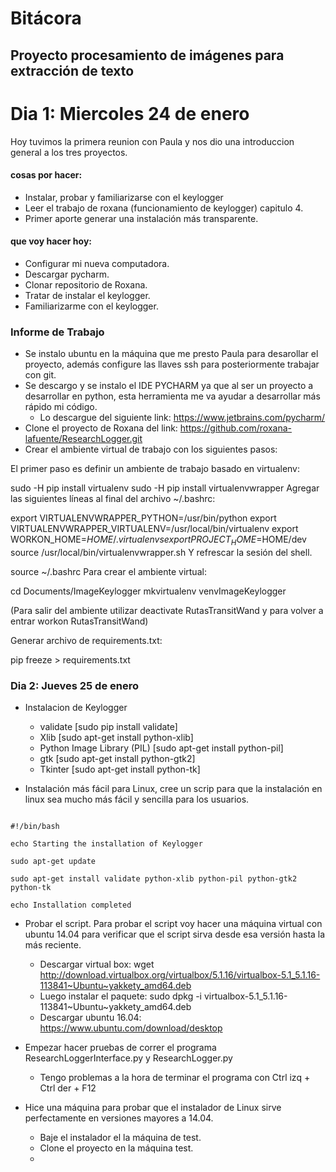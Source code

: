 # Bitácora

## Proyecto procesamiento de imágenes para extracción de texto 


# Dia 1: Miercoles 24 de enero

Hoy tuvimos la primera reunion con Paula y nos dio una introduccion general a los tres proyectos.

#### cosas por hacer:
- Instalar, probar y familiarizarse con el keylogger 
- Leer el trabajo de roxana (funcionamiento de keylogger) capitulo 4.
- Primer aporte generar una instalación más transparente.

#### que voy hacer hoy:
- Configurar mi nueva computadora.
- Descargar pycharm.
- Clonar repositorio de Roxana.
- Tratar de instalar el keylogger.
- Familiarizarme con el keylogger.

### Informe de Trabajo 
* Se instalo ubuntu en la máquina que me presto Paula para desarollar el proyecto, además configure las llaves ssh para posteriormente trabajar con git.
* Se descargo y se instalo el IDE PYCHARM ya que al ser un proyecto a desarrollar en python, esta herramienta me va ayudar a desarrollar más rápido mi código.
    * Lo descargue del siguiente link: https://www.jetbrains.com/pycharm/
* Clone el proyecto de Roxana del link: https://github.com/roxana-lafuente/ResearchLogger.git
* Crear el ambiente virtual de trabajo con los siguientes pasos:

El primer paso es definir un ambiente de trabajo basado en virtualenv:

sudo -H pip install virtualenv
sudo -H pip install virtualenvwrapper
Agregar las siguientes líneas al final del archivo ~/.bashrc:

export VIRTUALENVWRAPPER_PYTHON=/usr/bin/python
export VIRTUALENVWRAPPER_VIRTUALENV=/usr/local/bin/virtualenv
export WORKON_HOME=$HOME/.virtualenvs
export PROJECT_HOME=$HOME/dev
source /usr/local/bin/virtualenvwrapper.sh
Y refrescar la sesión del shell.

source ~/.bashrc
Para crear el ambiente virtual:

cd Documents/ImageKeylogger
mkvirtualenv venvImageKeylogger 

(Para salir del ambiente utilizar deactivate RutasTransitWand y para volver a entrar workon RutasTransitWand)

Generar archivo de requirements.txt:

pip freeze > requirements.txt  

### Dia 2: Jueves 25 de enero

* Instalacion de Keylogger
    * validate [sudo pip install validate]
    * Xlib [sudo apt-get install python-xlib]
    * Python Image Library (PIL) [sudo apt-get install python-pil]
    * gtk [sudo apt-get install python-gtk2]
    * Tkinter [sudo apt-get install python-tk]

*  Instalación más fácil para Linux, cree un scrip para que la instalación en linux sea mucho más fácil y sencilla para los usuarios.
```

#!/bin/bash

echo Starting the installation of Keylogger

sudo apt-get update

sudo apt-get install validate python-xlib python-pil python-gtk2 python-tk

echo Installation completed
```

* Probar el script. Para probar el script voy hacer una máquina virtual con ubuntu 14.04 para verificar que el script sirva desde esa versión hasta la más reciente.
    * Descargar virtual box: wget http://download.virtualbox.org/virtualbox/5.1.16/virtualbox-5.1_5.1.16-113841~Ubuntu~yakkety_amd64.deb
    * Luego instalar el paquete: sudo dpkg -i virtualbox-5.1_5.1.16-113841~Ubuntu~yakkety_amd64.deb
    * Descargar ubuntu 16.04: https://www.ubuntu.com/download/desktop
    
* Empezar hacer pruebas de correr el programa ResearchLoggerInterface.py y ResearchLogger.py 
    * Tengo problemas a la hora de terminar el programa con Ctrl izq + Ctrl der + F12
    
* Hice una máquina para probar que el instalador de Linux sirve perfectamente en versiones mayores a 14.04.
    * Baje el instalador el la máquina de test.
    * Clone el proyecto en la máquina test.
    *  


